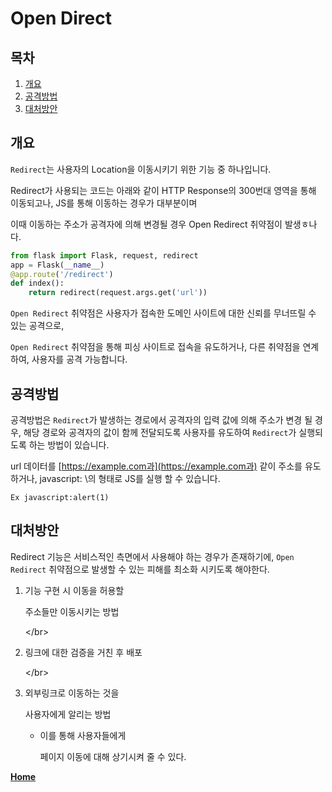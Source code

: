 # Open Direct

## 목차

1. [개요](open_redirect.md#개요)
2. [공격방법](open_redirect.md#공격방법)
3. [대처방안](open_redirect.md#대처방안)

## 개요

`Redirect`는 사용자의 Location을 이동시키기 위한 기능 중 하나입니다.

Redirect가 사용되는 코드는 아래와 같이 HTTP Response의 300번대 영역을 통해 이동되고나, JS를 통해 이동하는 경우가 대부분이며

이때 이동하는 주소가 공격자에 의해 변경될 경우 Open Redirect 취약점이 발생ㅎ나다.

```python
from flask import Flask, request, redirect
app = Flask(__name__)
@app.route('/redirect')
def index():
    return redirect(request.args.get('url'))
```

`Open Redirect` 취약점은 사용자가 접속한 도메인 사이트에 대한 신뢰를 무너뜨릴 수 있는 공격으로,

`Open Redirect` 취약점을 통해 피싱 사이트로 접속을 유도하거나, 다른 취약점을 연계하여, 사용자를 공격 가능합니다.

## 공격방법

공격방법은 `Redirect`가 발생하는 경로에서 공격자의 입력 값에 의해 주소가 변경 될 경우, 해당 경로와 공격자의 값이 함께 전달되도록 사용자를 유도하여 `Redirect`가 실행되도록 하는 방법이 있습니다.

url 데이터를 [https://example.com과](https://example.com과) 같이 주소를 유도하거나, javascript: \의 형태로 JS를 실행 할 수 있습니다.

```text
Ex javascript:alert(1)
```

## 대처방안

Redirect 기능은 서비스적인 측면에서 사용해야 하는 경우가 존재하기에, `Open Redirect` 취약점으로 발생할 수 있는 피해를 최소화 시키도록 해야한다.

1. 기능 구현 시 이동을 허용할

   주소들만 이동시키는 방법

   &lt;/br&gt;

2. 링크에 대한 검증을 거친 후 배포

   &lt;/br&gt;

3. 외부링크로 이동하는 것을

   사용자에게 알리는 방법

   * 이를 통해 사용자들에게

     페이지 이동에 대해 상기시켜 줄 수 있다.

[**Home**](https://github.com/sunrabbit123/Learn_Web_Security)

